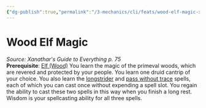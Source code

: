 ```yaml
---
{"dg-publish":true,"permalink":"/3-mechanics/cli/feats/wood-elf-magic-xge/","tags":["ttrpg-cli/compendium/src/5e/xge","ttrpg-cli/feat"],"noteIcon":""}
---
```


# Wood Elf Magic
*Source: Xanathar's Guide to Everything p. 75*  
**Prerequisite**: [Elf (Wood)](3-Mechanics/CLI/races/elf-wood.md)
You learn the magic of the primeval woods, which are revered and protected by your people. You learn one druid cantrip of your choice. You also learn the [longstrider](3-Mechanics/CLI/spells/longstrider.md) and [pass without trace](3-Mechanics/CLI/spells/pass-without-trace.md) spells, each of which you can cast once without expending a spell slot. You regain the ability to cast these two spells in this way when you finish a long rest. Wisdom is your spellcasting ability for all three spells.